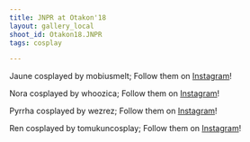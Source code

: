```yaml
---
title: JNPR at Otakon'18
layout: gallery_local
shoot_id: Otakon18.JNPR
tags: cosplay

---
```


Jaune cosplayed by mobiusmelt; Follow them on [Instagram](https://www.instagram.com/mobiusmelt)!

Nora cosplayed by whoozica; Follow them on [Instagram](https://www.instagram.com/whoozica)!

Pyrrha cosplayed by wezrez; Follow them on [Instagram](https://www.instagram.com/wezrez)!

Ren cosplayed by tomukuncosplay; Follow them on [Instagram](https://www.instagram.com/tomukuncosplay)!

